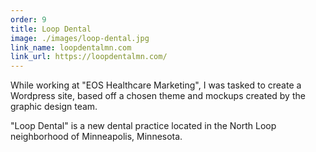 ```yaml
---
order: 9
title: Loop Dental
image: ./images/loop-dental.jpg
link_name: loopdentalmn.com
link_url: https://loopdentalmn.com/
---
```


<p>
While working at "EOS Healthcare Marketing", I was tasked to create a Wordpress site, based off a chosen theme and mockups created by the graphic design team.
</p>

<p>
"Loop Dental" is a new dental practice located in the North Loop neighborhood of Minneapolis, Minnesota.
</p>
